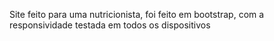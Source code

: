 Site feito para uma nutricionista, foi feito em bootstrap, com a responsividade testada em todos os dispositivos 
